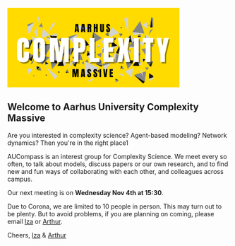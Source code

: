 ![image]( images/ACM2.png)

## Welcome to Aarhus University Complexity Massive

Are you interested in complexity science? Agent-based modeling? Network dynamics? Then you're in the right place1

AUCompass is an interest group for Complexity Science. We meet every so often, to talk about models, discuss papers or our own research, and to find new and fun ways of collaborating with each other, and colleagues across campus. 

Our next meeting is on **Wednesday Nov 4th at 15:30**. 

Due to Corona, we are limited to 10 people in person. This may turn out to be plenty. But to avoid problems, if you are planning on coming, please email [Iza](iromanowska@aias.au.dk) or [Arthur](arthur@mgmt.au.dk).

Cheers,
[Iza](https://aias.au.dk/aias-fellows/iza-romanowska/) & [Arthur](https://pure.au.dk/portal/da/persons/hermes-arthur-hjorth(b6da5c3f-dc2f-4376-a964-cec167d512e6).html)

